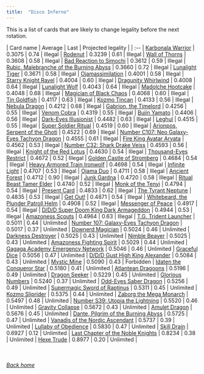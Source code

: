 ```yaml
---
title:  "Disco Inferno"
---
```


This is a list of cards that are likely to change legality before the next rotation.

| Card name | Average | Last | Projected legality |
| :-- |
[Karbonala Warrior](https://db.ygoprodeck.com/card/?search=Karbonala%20Warrior) | 0.3075 | 0.74 | Illegal |
[Rodenut](https://db.ygoprodeck.com/card/?search=Rodenut) | 0.3239 | 0.61 | Illegal |
[Wall of Thorns](https://db.ygoprodeck.com/card/?search=Wall%20of%20Thorns) | 0.3608 | 0.58 | Illegal |
[Bad Reaction to Simochi](https://db.ygoprodeck.com/card/?search=Bad%20Reaction%20to%20Simochi) | 0.3612 | 0.59 | Illegal |
[Rubic, Malebranche of the Burning Abyss](https://db.ygoprodeck.com/card/?search=Rubic,%20Malebranche%20of%20the%20Burning%20Abyss) | 0.3660 | 0.72 | Illegal |
[Lunalight Tiger](https://db.ygoprodeck.com/card/?search=Lunalight%20Tiger) | 0.3671 | 0.58 | Illegal |
[Ojamassimilation](https://db.ygoprodeck.com/card/?search=Ojamassimilation) | 0.4001 | 0.58 | Illegal |
[Starry Knight Rayel](https://db.ygoprodeck.com/card/?search=Starry%20Knight%20Rayel) | 0.4004 | 0.60 | Illegal |
[Dragunity Whirlwind](https://db.ygoprodeck.com/card/?search=Dragunity%20Whirlwind) | 0.4008 | 0.64 | Illegal |
[Lunalight Wolf](https://db.ygoprodeck.com/card/?search=Lunalight%20Wolf) | 0.4043 | 0.64 | Illegal |
[Madolche Hootcake](https://db.ygoprodeck.com/card/?search=Madolche%20Hootcake) | 0.4048 | 0.68 | Illegal |
[Magician of Black Chaos](https://db.ygoprodeck.com/card/?search=Magician%20of%20Black%20Chaos) | 0.4068 | 0.60 | Illegal |
[Tin Goldfish](https://db.ygoprodeck.com/card/?search=Tin%20Goldfish) | 0.4117 | 0.63 | Illegal |
[Kozmo Tincan](https://db.ygoprodeck.com/card/?search=Kozmo%20Tincan) | 0.4133 | 0.56 | Illegal |
[Nebula Dragon](https://db.ygoprodeck.com/card/?search=Nebula%20Dragon) | 0.4212 | 0.68 | Illegal |
[Gabrion, the Timelord](https://db.ygoprodeck.com/card/?search=Gabrion,%20the%20Timelord) | 0.4256 | 0.55 | Illegal |
[Venom Cobra](https://db.ygoprodeck.com/card/?search=Venom%20Cobra) | 0.4319 | 0.55 | Illegal |
[Bujin Yamato](https://db.ygoprodeck.com/card/?search=Bujin%20Yamato) | 0.4406 | 0.56 | Illegal |
[Dark-Eyes Illusionist](https://db.ygoprodeck.com/card/?search=Dark-Eyes%20Illusionist) | 0.4482 | 0.63 | Illegal |
[Leghul](https://db.ygoprodeck.com/card/?search=Leghul) | 0.4515 | 0.55 | Illegal |
[Super Soldier Ritual](https://db.ygoprodeck.com/card/?search=Super%20Soldier%20Ritual) | 0.4519 | 0.60 | Illegal |
[Arionpos, Serpent of the Ghoti](https://db.ygoprodeck.com/card/?search=Arionpos,%20Serpent%20of%20the%20Ghoti) | 0.4522 | 0.69 | Illegal |
[Number C107: Neo Galaxy-Eyes Tachyon Dragon](https://db.ygoprodeck.com/card/?search=Number%20C107:%20Neo%20Galaxy-Eyes%20Tachyon%20Dragon) | 0.4555 | 0.61 | Illegal |
[Fire King Avatar Arvata](https://db.ygoprodeck.com/card/?search=Fire%20King%20Avatar%20Arvata) | 0.4562 | 0.53 | Illegal |
[Number C32: Shark Drake Veiss](https://db.ygoprodeck.com/card/?search=Number%20C32:%20Shark%20Drake%20Veiss) | 0.4593 | 0.56 | Illegal |
[Knight of the Red Lotus](https://db.ygoprodeck.com/card/?search=Knight%20of%20the%20Red%20Lotus) | 0.4630 | 0.54 | Illegal |
[Thousand-Eyes Restrict](https://db.ygoprodeck.com/card/?search=Thousand-Eyes%20Restrict) | 0.4672 | 0.52 | Illegal |
[Golden Castle of Stromberg](https://db.ygoprodeck.com/card/?search=Golden%20Castle%20of%20Stromberg) | 0.4684 | 0.54 | Illegal |
[Heavy Armored Train Ironwolf](https://db.ygoprodeck.com/card/?search=Heavy%20Armored%20Train%20Ironwolf) | 0.4698 | 0.54 | Illegal |
[Infinite Light](https://db.ygoprodeck.com/card/?search=Infinite%20Light) | 0.4707 | 0.53 | Illegal |
[Ojama Duo](https://db.ygoprodeck.com/card/?search=Ojama%20Duo) | 0.4711 | 0.58 | Illegal |
[Ancient Forest](https://db.ygoprodeck.com/card/?search=Ancient%20Forest) | 0.4712 | 0.90 | Illegal |
[Junk Gardna](https://db.ygoprodeck.com/card/?search=Junk%20Gardna) | 0.4720 | 0.58 | Illegal |
[Ritual Beast Tamer Elder](https://db.ygoprodeck.com/card/?search=Ritual%20Beast%20Tamer%20Elder) | 0.4740 | 0.52 | Illegal |
[Monk of the Tenyi](https://db.ygoprodeck.com/card/?search=Monk%20of%20the%20Tenyi) | 0.4794 | 0.54 | Illegal |
[Present Card](https://db.ygoprodeck.com/card/?search=Present%20Card) | 0.4833 | 0.62 | Illegal |
[The Tyrant Neptune](https://db.ygoprodeck.com/card/?search=The%20Tyrant%20Neptune) | 0.4835 | 0.53 | Illegal |
[Get Out!](https://db.ygoprodeck.com/card/?search=Get%20Out!) | 0.4871 | 0.54 | Illegal |
[Whitebeard, the Plunder Patroll Helm](https://db.ygoprodeck.com/card/?search=Whitebeard,%20the%20Plunder%20Patroll%20Helm) | 0.4908 | 0.52 | Illegal |
[Messenger of Peace](https://db.ygoprodeck.com/card/?search=Messenger%20of%20Peace) | 0.4917 | 0.54 | Illegal |
[D/D/D Super Doom King Dark Armageddon](https://db.ygoprodeck.com/card/?search=D/D/D%20Super%20Doom%20King%20Dark%20Armageddon) | 0.4944 | 0.53 | Illegal |
[Amazoness Scouts](https://db.ygoprodeck.com/card/?search=Amazoness%20Scouts) | 0.4964 | 0.63 | Illegal |
[T.G. Trident Launcher](https://db.ygoprodeck.com/card/?search=T.G.%20Trident%20Launcher) | 0.5011 | 0.44 | Unlimited |
[Number 107: Galaxy-Eyes Tachyon Dragon](https://db.ygoprodeck.com/card/?search=Number%20107:%20Galaxy-Eyes%20Tachyon%20Dragon) | 0.5017 | 0.37 | Unlimited |
[Downerd Magician](https://db.ygoprodeck.com/card/?search=Downerd%20Magician) | 0.5024 | 0.46 | Unlimited |
[Darkness Destroyer](https://db.ygoprodeck.com/card/?search=Darkness%20Destroyer) | 0.5025 | 0.43 | Unlimited |
[Nimble Beaver](https://db.ygoprodeck.com/card/?search=Nimble%20Beaver) | 0.5025 | 0.43 | Unlimited |
[Amazoness Fighting Spirit](https://db.ygoprodeck.com/card/?search=Amazoness%20Fighting%20Spirit) | 0.5029 | 0.44 | Unlimited |
[Gagaga Academy Emergency Network](https://db.ygoprodeck.com/card/?search=Gagaga%20Academy%20Emergency%20Network) | 0.5046 | 0.46 | Unlimited |
[Graceful Dice](https://db.ygoprodeck.com/card/?search=Graceful%20Dice) | 0.5056 | 0.47 | Unlimited |
[D/D/D Gust High King Alexander](https://db.ygoprodeck.com/card/?search=D/D/D%20Gust%20High%20King%20Alexander) | 0.5084 | 0.43 | Unlimited |
[Mystic Mine](https://db.ygoprodeck.com/card/?search=Mystic%20Mine) | 0.5090 | 0.43 | Forbidden |
[Idaten the Conqueror Star](https://db.ygoprodeck.com/card/?search=Idaten%20the%20Conqueror%20Star) | 0.5180 | 0.41 | Unlimited |
[Atlantean Dragoons](https://db.ygoprodeck.com/card/?search=Atlantean%20Dragoons) | 0.5196 | 0.49 | Unlimited |
[Dragon Seeker](https://db.ygoprodeck.com/card/?search=Dragon%20Seeker) | 0.5229 | 0.45 | Unlimited |
[Glorious Numbers](https://db.ygoprodeck.com/card/?search=Glorious%20Numbers) | 0.5240 | 0.37 | Unlimited |
[Odd-Eyes Saber Dragon](https://db.ygoprodeck.com/card/?search=Odd-Eyes%20Saber%20Dragon) | 0.5256 | 0.49 | Unlimited |
[Supermagic Sword of Raptinus](https://db.ygoprodeck.com/card/?search=Supermagic%20Sword%20of%20Raptinus) | 0.5311 | 0.45 | Unlimited |
[Kozmo Sliprider](https://db.ygoprodeck.com/card/?search=Kozmo%20Sliprider) | 0.5375 | 0.44 | Unlimited |
[Zaborg the Mega Monarch](https://db.ygoprodeck.com/card/?search=Zaborg%20the%20Mega%20Monarch) | 0.5497 | 0.48 | Unlimited |
[Number S39: Utopia the Lightning](https://db.ygoprodeck.com/card/?search=Number%20S39:%20Utopia%20the%20Lightning) | 0.5520 | 0.46 | Unlimited |
[Gravity Collapse](https://db.ygoprodeck.com/card/?search=Gravity%20Collapse) | 0.5672 | 0.43 | Unlimited |
[Amulet Dragon](https://db.ygoprodeck.com/card/?search=Amulet%20Dragon) | 0.5676 | 0.45 | Unlimited |
[Dante, Pilgrim of the Burning Abyss](https://db.ygoprodeck.com/card/?search=Dante,%20Pilgrim%20of%20the%20Burning%20Abyss) | 0.5725 | 0.47 | Unlimited |
[Vanadis of the Nordic Ascendant](https://db.ygoprodeck.com/card/?search=Vanadis%20of%20the%20Nordic%20Ascendant) | 0.5737 | 0.39 | Unlimited |
[Lullaby of Obedience](https://db.ygoprodeck.com/card/?search=Lullaby%20of%20Obedience) | 0.5830 | 0.47 | Unlimited |
[Skill Drain](https://db.ygoprodeck.com/card/?search=Skill%20Drain) | 0.6927 | 0.12 | Unlimited |
[Last Chapter of the Noble Knights](https://db.ygoprodeck.com/card/?search=Last%20Chapter%20of%20the%20Noble%20Knights) | 0.8234 | 0.38 | Unlimited |
[Hexe Trude](https://db.ygoprodeck.com/card/?search=Hexe%20Trude) | 0.8977 | 0.20 | Unlimited |

<br>

###### [Back home](index)